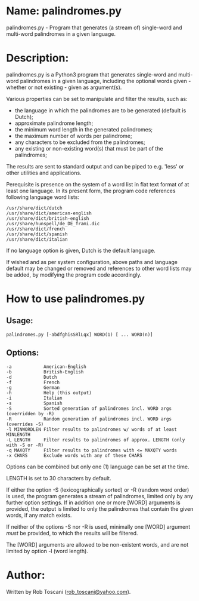 # Name: palindromes.py
palindromes.py - Program that generates (a stream of) single-word and multi-word palindromes
in a given language.

# Description:
palindromes.py is a Python3 program that generates single-word and multi-word palindromes
in a given language,
including the optional words given - whether or not existing - given as argument(s).

Various properties can be set to manipulate and filter the results, such as:
- the language in which the palindromes are to be generated (default is Dutch);
- approximate palindrome length;
- the minimum word length in the generated palindromes;
- the maximum number of words per palindrome;
- any characters to be excluded from the palindromes;
- any existing or non-existing word(s) that must be part of the palindromes;

The results are sent to standard output and can be piped to e.g. 'less' or other utilities and applications.

Perequisite is presence on the system of a word list in flat text format
of at least one language.
In its present form, the program code references following language word lists: 

	/usr/share/dict/dutch
	/usr/share/dict/american-english
	/usr/share/dict/british-english
	/usr/share/hunspell/de_DE_frami.dic
	/usr/share/dict/french
	/usr/share/dict/spanish
	/usr/share/dict/italian

If no language option is given, Dutch is the default language.

If wished and as per system configuration,
above paths and language default may be changed or removed
and references to other word lists may be added,
by modifying the program code accordingly.

# How to use palindromes.py

## Usage:

	palindromes.py [-abdfghisSRlLqx] WORD(1) [ ... WORD(n)]

## Options:
	-a            American-English
	-b            British-English
	-d            Dutch
	-f            French
	-g            German
	-h            Help (this output)
	-i            Italian
	-s            Spanish
	-S            Sorted generation of palindromes incl. WORD args (overridden by -R)
	-R            Random generation of palindromes incl. WORD args (overrides -S)
	-l MINWORDLEN Filter results to palindromes w/ words of at least MINLENGTH
	-L LENGTH     Filter results to palindromes of approx. LENGTH (only with -S or -R)
	-q MAXQTY     Filter results to palindromes with <= MAXQTY words
	-x CHARS      Exclude words with any of these CHARS

Options can be combined but only one (1) language can be set at the time.

LENGTH is set to 30 characters by default.

If either the option -S (lexicographically sorted) or -R (random word order) is used,
the program generates a stream of palindromes,
limited only by any further option settings.
If in addition one or more [WORD] arguments is provided,
the output is limited to only the palindromes that contain the given words,
if any match exists.

If neither of the options -S nor -R is used,
minimally one [WORD] argument *must* be provided,
to which the results will be filtered.

The [WORD] arguments are allowed to be non-existent words,
and are not limited by option -l (word length).

# Author:
Written by Rob Toscani (rob_toscani@yahoo.com).
